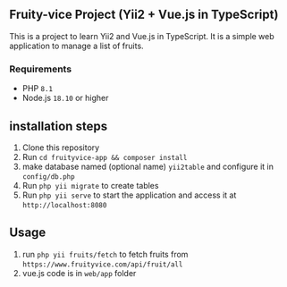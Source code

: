 
## Fruity-vice Project (Yii2 + Vue.js in TypeScript)

This is a project to learn Yii2 and Vue.js in TypeScript. It is a simple web application to manage a list of fruits.

### Requirements
 - PHP `8.1`
 - Node.js `18.10` or higher

## installation steps

1. Clone this repository
2. Run `cd fruityvice-app && composer install`
3. make database named (optional name) `yii2table` and configure it in `config/db.php`
4. Run `php yii migrate` to create tables
5. Run `php yii serve` to start the application and access it at `http://localhost:8080`

## Usage

1. run `php yii fruits/fetch` to fetch fruits from `https://www.fruityvice.com/api/fruit/all`
2. vue.js code is in `web/app` folder
